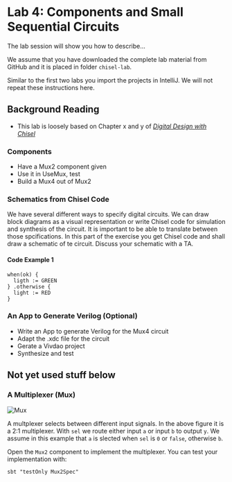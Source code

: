 # Lab 4: Components and Small Sequential Circuits

The lab session will show you how to describe...

We assume that you have downloaded the complete lab material from GitHub
and it is placed in folder ```chisel-lab```.

Similar to the first two labs you import the projects in IntelliJ.
We will not repeat these instructions here.

## Background Reading

 * This lab is loosely based on Chapter x and y of
*[Digital Design with Chisel](http://www.imm.dtu.dk/~masca/chisel-book.html)*


   
### Components

 * Have a Mux2 component given
 * Use it in UseMux, test
 * Build a Mux4 out of Mux2
 



### Schematics from Chisel Code

We have several different ways to specify digital circuits. We can draw block
diagrams as a visual representation or write Chisel code for simulation and
synthesis of the circuit. It is important to be able to translate between those
spcifications. In this part of the exercise you get Chisel code and shall draw
a schematic of te circuit. Discuss your schematic with a TA.

#### Code Example 1

```
when(ok) {
  ligth := GREEN
} .otherwise {
  light := RED
}
```

### An App to Generate Verilog (Optional)

 * Write an App to generate Verilog for the Mux4 circuit
 * Adapt the .xdc file for the circuit
 * Gerate a Vivdao project
 * Synthesize and test

## Not yet used stuff below

### A Multiplexer (Mux)

![Mux](../figures/mux.svg)

A multplexer selects between different input signals. In the above figure
it is a 2:1 multiplexer. With ```sel``` we route either input ```a``` or
input ```b``` to output ```y```. We assume in this example that ```a```
is slected when ```sel``` is ```0``` or ```false```, otherwise  ```b```.

Open the ```Mux2``` component to implement the multiplexer.
You can test your implementation with:
```
sbt "testOnly Mux2Spec"
```

